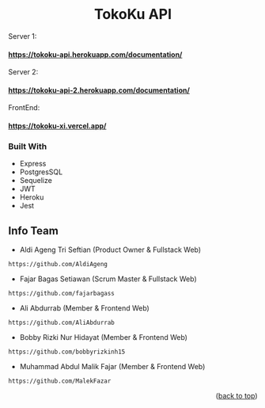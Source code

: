 <div id="top"></div>

<br />


  <h1 align="center">TokoKu API</h1>
  
  Server 1: <h4>https://tokoku-api.herokuapp.com/documentation/</h4>
  Server 2: <h4>https://tokoku-api-2.herokuapp.com/documentation/</h4>
  
  FrontEnd: <h4>https://tokoku-xi.vercel.app/</h4>

</div>

### Built With

- Express
- PostgresSQL
- Sequelize
- JWT
- Heroku
- Jest

## Info Team


- Aldi Ageng Tri Seftian (Product Owner & Fullstack Web)
```
https://github.com/AldiAgeng
```

- Fajar Bagas Setiawan (Scrum Master & Fullstack Web)
```
https://github.com/fajarbagass
```

- Ali Abdurrab (Member & Frontend Web)
```
https://github.com/AliAbdurrab
```

- Bobby Rizki Nur Hidayat (Member & Frontend Web)
```
https://github.com/bobbyrizkinh15
```

- Muhammad Abdul Malik Fajar (Member & Frontend Web)
```
https://github.com/MalekFazar
```

<p align="right">(<a href="#top">back to top</a>)</p>
